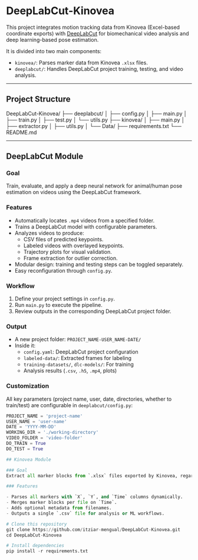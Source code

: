 # DeepLabCut-Kinovea

This project integrates motion tracking data from Kinovea (Excel-based coordinate exports) with [DeepLabCut](https://www.deeplabcut.org/) for biomechanical video analysis and deep learning-based pose estimation.

It is divided into two main components:

- `kinovea/`: Parses marker data from Kinovea `.xlsx` files.
- `deeplabcut/`: Handles DeepLabCut project training, testing, and video analysis.

---

## Project Structure

DeepLabCut-Kinovea/
├── deeplabcut/
│ ├── config.py
│ ├── main.py
│ ├── train.py
│ ├── test.py
│ └── utils.py
├── kinovea/
│ ├── main.py
│ ├── extractor.py
│ ├── utils.py
│ └── Data/
├── requirements.txt
└── README.md


---

## DeepLabCut Module

### Goal
Train, evaluate, and apply a deep neural network for animal/human pose estimation on videos using the DeepLabCut framework.

### Features

- Automatically locates `.mp4` videos from a specified folder.
- Trains a DeepLabCut model with configurable parameters.
- Analyzes videos to produce:
  - CSV files of predicted keypoints.
  - Labeled videos with overlayed keypoints.
  - Trajectory plots for visual validation.
  - Frame extraction for outlier correction.
- Modular design: training and testing steps can be toggled separately.
- Easy reconfiguration through `config.py`.

### Workflow

1. Define your project settings in `config.py`.
2. Run `main.py` to execute the pipeline.
3. Review outputs in the corresponding DeepLabCut project folder.

### Output

- A new project folder: `PROJECT_NAME-USER_NAME-DATE/`
- Inside it:
  - `config.yaml`: DeepLabCut project configuration
  - `labeled-data/`: Extracted frames for labeling
  - `training-datasets/`, `dlc-models/`: For training
  - Analysis results (`.csv`, `.h5`, `.mp4`, plots)

### Customization

All key parameters (project name, user, date, directories, whether to train/test) are configurable in `deeplabcut/config.py`:

```python
PROJECT_NAME = 'project-name'
USER_NAME = 'user-name'
DATE = 'YYYY-MM-DD'
WORKING_DIR = './working-directory'
VIDEO_FOLDER = 'video-folder'
DO_TRAIN = True
DO_TEST = True

## Kinovea Module

### Goal
Extract all marker blocks from `.xlsx` files exported by Kinovea, regardless of how many markers or their names.

### Features

- Parses all markers with `X`, `Y`, and `Time` columns dynamically.
- Merges marker blocks per file on `Time`.
- Adds optional metadata from filenames.
- Outputs a single `.csv` file for analysis or ML workflows.

# Clone this repository
git clone https://github.com/itziar-mengual/DeepLabCut-Kinovea.git
cd DeepLabCut-Kinovea

# Install dependencies
pip install -r requirements.txt

